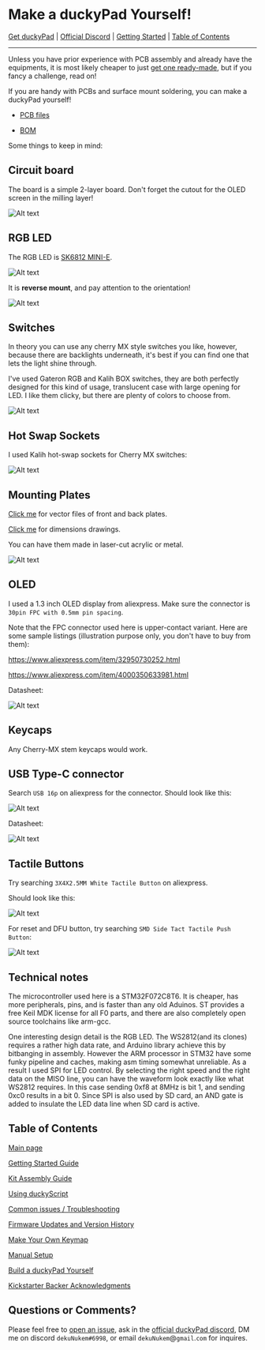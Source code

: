# Make a duckyPad Yourself!

[Get duckyPad](https://www.tindie.com/products/21984/) | [Official Discord](https://discord.gg/4sJCBx5) | [Getting Started](getting_started.md) | [Table of Contents](#table-of-contents)

------

Unless you have prior experience with PCB assembly and already have the equipments, it is most likely cheaper to just [get one ready-made](https://www.tindie.com/products/21984/), but if you fancy a challenge, read on!

If you are handy with PCBs and surface mount soldering, you can make a duckyPad yourself!

* [PCB files](pcb)

* [BOM](https://docs.google.com/spreadsheets/d/1Ju-sIw1Obpt7uIige1xaAQOXJVpki02SXzwOST-CLQI/edit?usp=sharing)

Some things to keep in mind:

## Circuit board

The board is a simple 2-layer board. Don't forget the cutout for the OLED screen in the milling layer!

![Alt text](resources/pics/pcb_frontback.jpg)

## RGB LED

The RGB LED is [SK6812 MINI-E](https://hackaday.com/2020/01/28/new-part-day-sk6812-mini-e-a-hand-solderable-neopixel-compatible-led/). 

![Alt text](resources/pics/led.jpeg)

It is **reverse mount**, and pay attention to the orientation!

![Alt text](resources/pics/rgbled.png)

## Switches

In theory you can use any cherry MX style switches you like, however, because there are backlights underneath, it's best if you can find one that lets the light shine through.

I've used Gateron RGB and Kalih BOX switches, they are both perfectly designed for this kind of usage, translucent case with large opening for LED. I like them clicky, but there are plenty of colors to choose from.

![Alt text](resources/pics/gateron.jpg)

## Hot Swap Sockets

I used Kalih hot-swap sockets for Cherry MX switches:

![Alt text](resources/pics/socket.jpeg)

## Mounting Plates

[Click me](pcb/plates) for vector files of front and back plates.

[Click me](resources/pics/dimensions.png) for dimensions drawings.

You can have them made in laser-cut acrylic or metal.

![Alt text](resources/pics/plate.jpg)

## OLED

I used a 1.3 inch OLED display from aliexpress. Make sure the connector is `30pin FPC with 0.5mm pin spacing`.

Note that the FPC connector used here is upper-contact variant. Here are some sample listings (illustration purpose only, you don't have to buy from them):

https://www.aliexpress.com/item/32950730252.html

https://www.aliexpress.com/item/4000350633981.html

Datasheet:

![Alt text](resources/pics/oled.jpg)

## Keycaps

Any Cherry-MX stem keycaps would work.

## USB Type-C connector

Search `USB 16p` on aliexpress for the connector. Should look like this:

![Alt text](resources/pics/usbc.png)

Datasheet:

![Alt text](resources/pics/usbc_datasheet.jpg)

## Tactile Buttons

Try searching `3X4X2.5MM White Tactile Button` on aliexpress.

Should look like this:

![Alt text](resources/pics/butt.png)

For reset and DFU button, try searching `SMD Side Tact Tactile Push Button`:

![Alt text](resources/pics/sidepush.jpg)


## Technical notes

The microcontroller used here is a STM32F072C8T6. It is cheaper, has more peripherals, pins, and is faster than any old Aduinos. ST provides a free Keil MDK license for all F0 parts, and there are also completely open source toolchains like arm-gcc.

One interesting design detail is the RGB LED. The WS2812(and its clones) requires a rather high data rate, and Arduino library achieve this by bitbanging in assembly. However the ARM processor in STM32 have some funky pipeline and caches, making asm timing somewhat unreliable. As a result I used SPI for LED control. By selecting the right speed and the right data on the MISO line, you can have the waveform look exactly like what WS2812 requires. In this case sending 0xf8 at 8MHz is bit 1, and sending 0xc0 results in a bit 0. Since SPI is also used by SD card, an AND gate is added to insulate the LED data line when SD card is active.

## Table of Contents

[Main page](README.md)

[Getting Started Guide](getting_started.md)

[Kit Assembly Guide](kit_assembly_guide.md)

[Using duckyScript](duckyscript_info.md)

[Common issues / Troubleshooting](troubleshooting.md)

[Firmware Updates and Version History](firmware_updates_and_version_history.md)

[Make Your Own Keymap](./keymap_instructions.md)

[Manual Setup](./manual_setup.md)

[Build a duckyPad Yourself](build_it_yourself.md)

[Kickstarter Backer Acknowledgments](kickstarter_backers.md)

## Questions or Comments?

Please feel free to [open an issue](https://github.com/dekuNukem/duckypad/issues), ask in the [official duckyPad discord](https://discord.gg/4sJCBx5), DM me on discord `dekuNukem#6998`, or email `dekuNukem`@`gmail`.`com` for inquires.